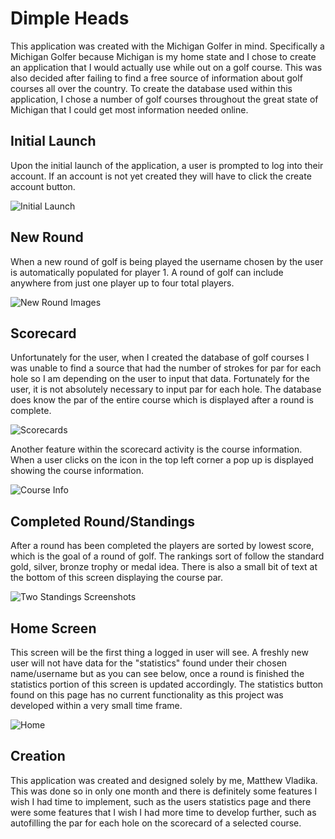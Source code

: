 # Dimple Heads
This application was created with the Michigan Golfer in mind. Specifically a Michigan Golfer because Michigan is my home state and I chose to create an application that I would actually use while out on a golf course. This was also decided after failing to find a free source of information about golf courses all over the country. To create the database used within this application, I chose a number of golf courses throughout the great state of Michigan that I could get most information needed online.

## Initial Launch
Upon the initial launch of the application, a user is prompted to log into their account. If an account is not yet created they will have to click the create account button.

![Initial Launch](https://user-images.githubusercontent.com/93163122/227006751-6684822a-2b0a-441a-8cf1-24bec8edb03d.png)

## New Round
When a new round of golf is being played the username chosen by the user is automatically populated for player 1. A round of golf can include anywhere from just one player up to four total players. 

![New Round Images](https://user-images.githubusercontent.com/93163122/227007565-0190e265-33ac-4a7a-a724-c043dff00dea.png)

## Scorecard
Unfortunately for the user, when I created the database of golf courses I was unable to find a source that had the number of strokes for par for each hole so I am depending on the user to input that data. Fortunately for the user, it is not absolutely necessary to input par for each hole. The database does know the par of the entire course which is displayed after a round is complete.

![Scorecards](https://user-images.githubusercontent.com/93163122/227012577-4dbdf1ba-7a6a-48ce-8a33-b0d1cdcdaa53.png)

Another feature within the scorecard activity is the course information. When a user clicks on the icon in the top left corner a pop up is displayed showing the course information.

![Course Info](https://user-images.githubusercontent.com/93163122/227014198-56c11e5d-920a-4f9e-8e4f-d4bc308d743b.png)

## Completed Round/Standings
After a round has been completed the players are sorted by lowest score, which is the goal of a round of golf. The rankings sort of follow the standard gold, silver, bronze trophy or medal idea. There is also a small bit of text at the bottom of this screen displaying the course par.

![Two Standings Screenshots](https://user-images.githubusercontent.com/93163122/227016032-09b36e37-c5db-454e-8b74-ea0fb864dbb3.png)

## Home Screen
This screen will be the first thing a logged in user will see. A freshly new user will not have data for the "statistics" found under their chosen name/username but as you can see below, once a round is finished the statistics portion of this screen is updated accordingly. The statistics button found on this page has no current functionality as this project was developed within a very small time frame.

![Home](https://user-images.githubusercontent.com/93163122/227017522-0557822e-019e-48a6-b775-2bf82982a76f.png)

## Creation
This application was created and designed solely by me, Matthew Vladika. This was done so in only one month and there is definitely some features I wish I had time to implement, such as the users statistics page and there were some features that I wish I had more time to develop further, such as autofilling the par for each hole on the scorecard of a selected course.
